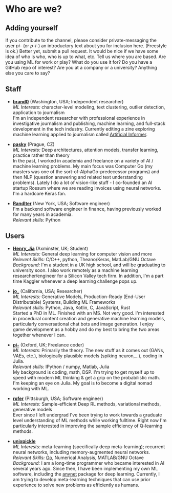 # Who are we?

## Adding yourself
If you contribute to the channel, please consider private-messaging the user *pi-* (or *p-i-*) an introductory text about you for inclusion here. (Freestyle is ok.) Better yet, submit a pull request. It would be nice if we have some idea of who is who, who is up to what, etc. Tell us where you are based. Are you using ML for work or play? What do you use it for? Do you have a GitHub repo of interest?  Are you at a company or a university? Anything else you care to say?

## Staff
* **[brand0](https://github.com/brandonrobertz)** (Washington, USA; Independent researcher)  
  *ML Interests:* character-level modeling, text clustering, outlier detection, application to journalism  
  I'm an independent researcher with professional experience in investigative journalism and publishing, machine learning, and full-stack development in the tech industry. Currently editing a zine exploring machine learning applied to journalism called [Artificial Informer](http://artificialinformer.com).

 * **[pasky](https://github.com/pasky)** (Prague, CZ)  
  *ML Interests:* Deep architectures, attention models, transfer learning, practice rather than theory  
  In the past, I worked in academia and freelance on a variety of AI / machine learning problems. My main focus was Computer Go (my masters was one of the sort-of-AlphaGo-predecessor programs) and then NLP (question answering and related text understanding problems). Lately I do a lot of vision-like stuff - I co-founded an AI startup Rossum where we are reading invoices using neural networks. I'm a hardcore Keras fan.

 * **[RandIter](https://github.com/impredicative)** (New York, USA; Software engineer)  
  I'm a backend software engineer in finance, having previously worked for many years in academia.  
  *Relevant skills:* Python

## Users
* **[Henry_Jia](https://github.com/HenryJia)** (Axminster, UK; Student)  
  *ML Interests:* General deep learning for computer vision and more  
  *Relevent Skills:* C/C++, python, Theano/Keras, MatLab/GNU Octave  
  *Background:* I'm a student in a UK high school, and will be graduating to university soon. I also work remotely as a machine learning researcher/engineer for a Silicon Valley tech firm. In addition, I'm a part time Kaggler whenever a deep learning challenge pops up.
  
* **[jo_](https://github.com/josephcatrambone)** (California, USA; Researcher)  
  *ML Interests:* Generative Models, Production-Ready (End-User Distributable) Systems, Building ML Frameworks  
  *Relevant skills:* Python, Java, Kotlin, C, JavaScript, Rust  
  Started a PhD in ML.  Finished with an MS.  Not very good.  I'm interested in procedural content creation and generative machine learning models, particularly conversational chat bots and image generation.  I enjoy game development as a hobby and do my best to bring the two areas together whenever I can.

* **[pi-](https://github.com/p-i-)** (Oxford, UK; Freelance coder)  
  *ML Interests:* Primarily the theory. The new stuff as it comes out (GANs, VAEs, etc.), biologically plausible models (spiking neuron,...), coding in Julia.  
  *Relevant skills:* IPython / numpy, Matlab, Julia  
  My background is coding, math, DSP. I'm trying to get myself up to speed with modern ML thinking & get a grip on the probabilistic math. I'm keeping an eye on Julia. My goal is to become a digital nomad working with ML.

* **[rofer](https://github.com/rhofour)** (Pittsburgh, USA; Software engineer)  
  *ML Interests:* Sample-efficient Deep RL methods, variational methods, generative models  
  Ever since I left undergrad I've been trying to work towards a graduate level understanding of ML methods while working fulltime. Right now I'm particularly interested in improving the sample efficiency of Q-learning methods.
  
* **[unixpickle](https://github.com/unixpickle)**  
  *ML Interests:* meta-learning (specifically deep meta-learning); recurrent neural networks, including memory-augmented neural networks.  
  *Relevant Skills:* [Go](https://golang.org), Numerical Analysis, MATLAB/GNU Octave  
  *Background:* I am a long-time programmer who became interested in AI several years ago. Since then, I have been implementing my own ML software, including the [anynet](https://github.com/unixpickle/anynet) package for deep learning. Currently, I am trying to develop meta-learning techniques that can use prior experience to solve new problems as efficiently as humans.
  
<!-- New entries must be in sorted order. ->

